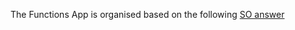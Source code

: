 ﻿The Functions App is organised based on the following [SO answer](https://stackoverflow.com/questions/45992695/how-should-i-organize-a-solution-with-multiple-azure-functions)
